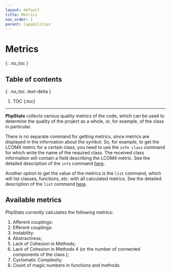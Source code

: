 ```yaml
---
layout: default
title: Metrics
nav_order: 1
parent: Capabilities
---
```

# Metrics
{: .no_toc }

## Table of contents
{: .no_toc .text-delta }

1. TOC
{:toc}

---

**PhpStats** collects various quality metrics of the code, which can be used to determine the quality of the project as a whole, or, for example, of the class in particular.

There is no separate command for getting metrics, since metrics are displayed in the information about the symbol. So, for example, to get the LCOM4 metric for a certain class, you need to use the `info class` command for which write the name of the required class. The received class information will contain a field describing the LCOM4 metric. See the detailed description of the `info` command [here](/phpstats/docs/start-of-work/commands#info).

Another option to get the value of the metrics is the `list` command, which will list classes, functions, etc. with all calculated metrics. See the detailed description of the `list` command [here](/phpstats/docs/start-of-work/commands#list).

## Available metrics

PhpStats currently calculates the following metrics:

1. Afferent couplings:
2. Efferent couplings:
3. Instability:
4. Abstractness;
5. Lack of Cohesion in Methods;
6. Lack of Cohesion in Methods 4 (or the number of connected components of the class.);
7. Cyclomatic Complexity;
8. Count of magic numbers in functions and methods.


